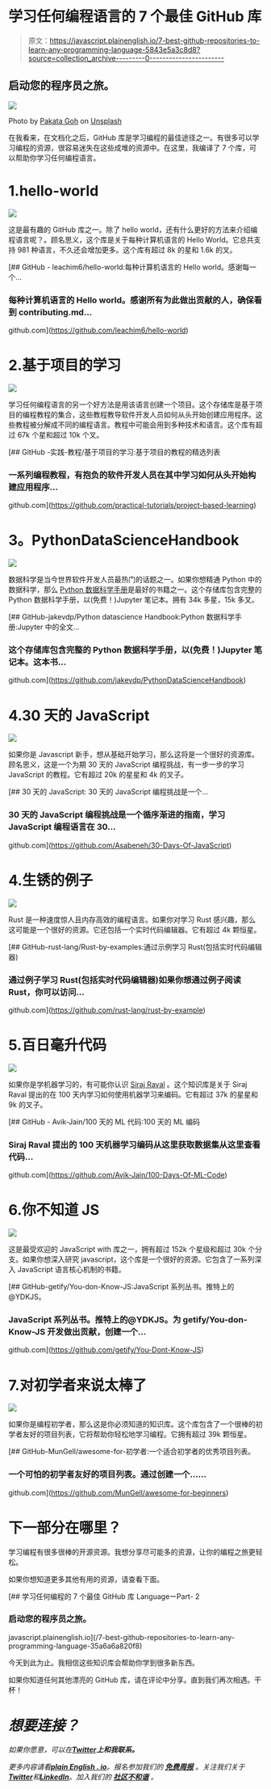 # 学习任何编程语言的 7 个最佳 GitHub 库

> 原文：<https://javascript.plainenglish.io/7-best-github-repositories-to-learn-any-programming-language-5843e5a3c8d8?source=collection_archive---------0----------------------->

## 启动您的程序员之旅。

![](img/b796a0b3f364326425164da91bb38592.png)

Photo by [Pakata Goh](https://unsplash.com/@pakata?utm_source=medium&utm_medium=referral) on [Unsplash](https://unsplash.com?utm_source=medium&utm_medium=referral)

在我看来，在文档化之后，GitHub 库是学习编程的最佳途径之一。有很多可以学习编程的资源，很容易迷失在这些成堆的资源中。在这里，我编译了 7 个库，可以帮助你学习任何编程语言。

# 1.hello-world

![](img/ce4e002f895617e789eadf782629616c.png)

这是最有趣的 GitHub 库之一。除了 hello world，还有什么更好的方法来介绍编程语言呢？。顾名思义，这个库是关于每种计算机语言的 Hello World。它总共支持 981 种语言，不久还会增加更多。这个库有超过 8k 的星和 1.6k 的叉。

[](https://github.com/leachim6/hello-world) [## GitHub - leachim6/hello-world:每种计算机语言的 Hello world。感谢每一个…

### 每种计算机语言的 Hello world。感谢所有为此做出贡献的人，确保看到 contributing.md…

github.com](https://github.com/leachim6/hello-world) 

# 2.基于项目的学习

![](img/3e68f64482915e4df3ec029236ba8944.png)

学习任何编程语言的另一个好方法是用该语言创建一个项目。这个存储库是基于项目的编程教程的集合，这些教程教导软件开发人员如何从头开始创建应用程序。这些教程被分解成不同的编程语言。教程中可能会用到多种技术和语言。这个库有超过 67k 个星和超过 10k 个叉。

[](https://github.com/practical-tutorials/project-based-learning) [## GitHub -实践-教程/基于项目的学习:基于项目的教程的精选列表

### 一系列编程教程，有抱负的软件开发人员在其中学习如何从头开始构建应用程序…

github.com](https://github.com/practical-tutorials/project-based-learning) 

# **3。PythonDataScienceHandbook**

![](img/d253f264d78b0aa443dc92dec6f5aa58.png)

数据科学是当今世界软件开发人员最热门的话题之一。如果你想精通 Python 中的数据科学，那么 [Python 数据科学手册](http://shop.oreilly.com/product/0636920034919.do)是最好的书籍之一。这个存储库包含完整的 Python 数据科学手册，以(免费！)Jupyter 笔记本。拥有 34k 多星，15k 多叉。

[](https://github.com/jakevdp/PythonDataScienceHandbook) [## GitHub-jakevdp/Python datascience Handbook:Python 数据科学手册:Jupyter 中的全文…

### 这个存储库包含完整的 Python 数据科学手册，以(免费！)Jupyter 笔记本。这本书…

github.com](https://github.com/jakevdp/PythonDataScienceHandbook) 

# 4.30 天的 JavaScript

![](img/00e684692c9664a80bbc8ec316f07a57.png)

如果你是 Javascript 新手，想从基础开始学习，那么这将是一个很好的资源库。顾名思义，这是一个为期 30 天的 JavaScript 编程挑战，有一步一步的学习 JavaScript 的教程。它有超过 20k 的星星和 4k 的叉子。

[](https://github.com/Asabeneh/30-Days-Of-JavaScript) [## 30 天的 JavaScript: 30 天的 JavaScript 编程挑战是一个…

### 30 天的 JavaScript 编程挑战是一个循序渐进的指南，学习 JavaScript 编程语言在 30…

github.com](https://github.com/Asabeneh/30-Days-Of-JavaScript) 

# 4.生锈的例子

![](img/8e55b5672b9cacac72f9d42e02d07334.png)

Rust 是一种速度惊人且内存高效的编程语言。如果你对学习 Rust 感兴趣，那么这可能是一个很好的资源。它还包括一个实时代码编辑器。它有超过 4k 颗恒星。

[](https://github.com/rust-lang/rust-by-example) [## GitHub-rust-lang/Rust-by-examples:通过示例学习 Rust(包括实时代码编辑器)

### 通过例子学习 Rust(包括实时代码编辑器)如果你想通过例子阅读 Rust，你可以访问…

github.com](https://github.com/rust-lang/rust-by-example) 

# 5.百日毫升代码

![](img/28545f4864ce4132b8498e4267c805fe.png)

如果你是学机器学习的，有可能你认识 [Siraj Raval](https://github.com/llSourcell) 。这个知识库是关于 Siraj Raval 提出的在 100 天内学习如何使用机器学习来编码。它有超过 37k 的星星和 9k 的叉子。

[](https://github.com/Avik-Jain/100-Days-Of-ML-Code) [## GitHub - Avik-Jain/100 天的 ML 代码:100 天的 ML 编码

### Siraj Raval 提出的 100 天机器学习编码从这里获取数据集从这里查看代码…

github.com](https://github.com/Avik-Jain/100-Days-Of-ML-Code) 

# 6.你不知道 JS

![](img/8e709c9fba02fad727a4ce3653800c29.png)

这是最受欢迎的 JavaScript with 库之一，拥有超过 152k 个星级和超过 30k 个分支。如果你想深入研究 javascript，这个库是一个很好的资源。它包含了一系列深入 JavaScript 语言核心机制的书籍。

[](https://github.com/getify/You-Dont-Know-JS) [## GitHub-getify/You-don-Know-JS:JavaScript 系列丛书。推特上的@YDKJS。

### JavaScript 系列丛书。推特上的@YDKJS。为 getify/You-don-Know-JS 开发做出贡献，创建一个…

github.com](https://github.com/getify/You-Dont-Know-JS) 

# 7.对初学者来说太棒了

![](img/f909ef44e1f7b6bc782c7615f61b0b68.png)

如果你是编程初学者，那么这是你必须知道的知识库。这个库包含了一个很棒的初学者友好的项目列表，它将帮助你轻松地学习编程。它拥有超过 39k 颗恒星。

[](https://github.com/MunGell/awesome-for-beginners) [## GitHub-MunGell/awesome-for-初学者:一个适合初学者的优秀项目列表。

### 一个可怕的初学者友好的项目列表。通过创建一个……

github.com](https://github.com/MunGell/awesome-for-beginners) 

# 下一部分在哪里？

学习编程有很多很棒的开源资源。我想分享尽可能多的资源，让你的编程之旅更轻松。

如果你想知道更多其他有用的资源，请查看下面。

[](/7-best-github-repositories-to-learn-any-programming-language-35a6a6a820f8) [## 学习任何编程的 7 个最佳 GitHub 库 LanguageーPart- 2

### 启动您的程序员之旅。

javascript.plainenglish.io](/7-best-github-repositories-to-learn-any-programming-language-35a6a6a820f8) 

今天到此为止。我相信这些知识库会帮助你学到很多新东西。

如果你知道任何其他漂亮的 GitHub 库，请在评论中分享。直到我们再次相遇。干杯！

# ***想要连接？***

*如果你愿意，可以在*[***Twitter***](https://twitter.com/FarhanTanvirBD)***上和我联系。***

*更多内容请看*[***plain English . io***](https://plainenglish.io/)*。报名参加我们的* [***免费周报***](http://newsletter.plainenglish.io/) *。关注我们关于*[***Twitter***](https://twitter.com/inPlainEngHQ)*和*[***LinkedIn***](https://www.linkedin.com/company/inplainenglish/)*。加入我们的* [***社区不和谐***](https://discord.gg/GtDtUAvyhW) *。*